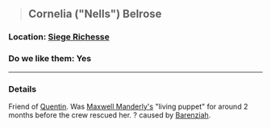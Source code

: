 >## Cornelia ("Nells") Belrose

### Location: [Siege Richesse](../../Locations/Siege%20Richesse.md)

### Do we like them: Yes

***

### Details

Friend of [Quentin](../PCs/Quentin%20Thexius.md). Was [Maxwell Manderly's](Maxwell%20Manderly.md) "living puppet" for around 2 months before the crew rescued her. 
? caused by [Barenziah](Barenziah.md).